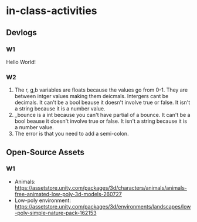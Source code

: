 # in-class-activities
## Devlogs
### W1
Hello World! 

### W2
1. The r, g,b variables are floats because the values go from 0-1. They are between intger values making them deicmals. Intergers cant be decimals. It can't be a bool beause it doesn't involve true or false. It isn't a string because it is a number value.
2. _bounce is a int because you can't have partial of a bounce. It can't be a bool beause it doesn't involve true or false. It isn't a string because it is a number value. 
3. The error is that you need to add a semi-colon.

## Open-Source Assets
### W1
- Animals: https://assetstore.unity.com/packages/3d/characters/animals/animals-free-animated-low-poly-3d-models-260727 
- Low-poly environment: https://assetstore.unity.com/packages/3d/environments/landscapes/low-poly-simple-nature-pack-162153 

